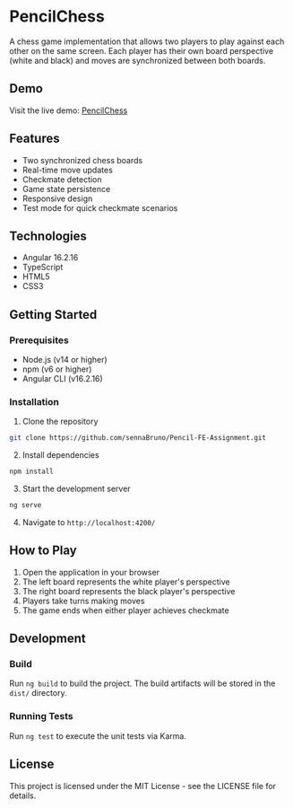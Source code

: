# PencilChess

A chess game implementation that allows two players to play against each other on the same screen. Each player has their own board perspective (white and black) and moves are synchronized between both boards.

## Demo

Visit the live demo: [PencilChess](https://pencil-fe-assignment-98b93.firebaseapp.com/mainpage)

## Features

- Two synchronized chess boards
- Real-time move updates
- Checkmate detection
- Game state persistence
- Responsive design
- Test mode for quick checkmate scenarios

## Technologies

- Angular 16.2.16
- TypeScript
- HTML5
- CSS3

## Getting Started

### Prerequisites

- Node.js (v14 or higher)
- npm (v6 or higher)
- Angular CLI (v16.2.16)

### Installation

1. Clone the repository

```bash
git clone https://github.com/sennaBruno/Pencil-FE-Assignment.git
```

2. Install dependencies

```bash
npm install
```

3. Start the development server

```bash
ng serve
```

4. Navigate to `http://localhost:4200/`

## How to Play

1. Open the application in your browser
2. The left board represents the white player's perspective
3. The right board represents the black player's perspective
4. Players take turns making moves
5. The game ends when either player achieves checkmate

## Development

### Build

Run `ng build` to build the project. The build artifacts will be stored in the `dist/` directory.

### Running Tests

Run `ng test` to execute the unit tests via Karma.

## License

This project is licensed under the MIT License - see the LICENSE file for details.
